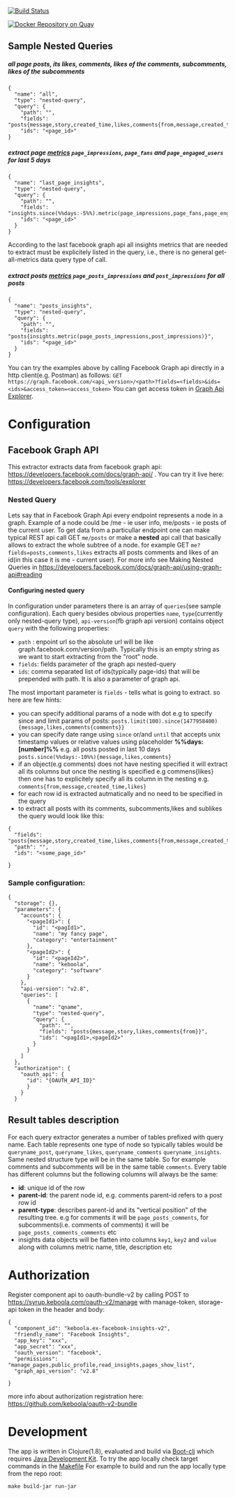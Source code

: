 [![Build Status](https://travis-ci.org/keboola/ex-facebook-graph-api.svg?branch=master)](https://travis-ci.org/keboola/ex-facebook-graph-api)

[![Docker Repository on Quay](https://quay.io/repository/keboola/ex-facebook-graph-api/status "Docker Repository on Quay")](https://quay.io/repository/keboola/ex-facebook-graph-api)

## Sample Nested Queries
##### all page posts, its likes, comments, likes of the comments, subcomments, likes of the subcomments
```
{
  "name": "all",
  "type": "nested-query",
  "query": {
    "path": "",
    "fields": "posts{message,story,created_time,likes,comments{from,message,created_time,comments,likes}}",
    "ids": "<page_id>"
}
```
##### extract page [metrics](https://developers.facebook.com/docs/graph-api/reference/insights) `page_impressions`, `page_fans` and `page_engaged_users` for last 5 days

```
{
  "name": "last_page_insights",
  "type": "nested-query",
  "query": {
    "path": "",
    "fields": "insights.since(%%days:-5%%).metric(page_impressions,page_fans,page_engaged_users)",
    "ids": "<page_id>"
  }
}
```
According to the last facebook graph api all insights metrics that are needed to extract must be explicitely listed in the query, i.e., there is no general get-all-metrics data query type of call.
##### extract posts [metrics](https://developers.facebook.com/docs/graph-api/reference/insights) `page_posts_impressions` and `post_impressions` for all posts
```
{
  "name": "posts_insights",
  "type": "nested-query",
  "query": {
    "path": "",
    "fields": "posts{insights.metric(page_posts_impressions,post_impressions)}",
    "ids": "<page_id>"
  }
}
```

You can try the examples above by calling Facebook Graph api directly in a http client(e.g. Postman) as follows:
`GET https://graph.facebook.com/<api_version>/<path>?fields=<fields>&ids=<ids>&access_token=<access_token>`
You can get access token in [Graph Api Explorer](https://developers.facebook.com/tools/explorer).
# Configuration
## Facebook Graph API
This extractor extracts data from facebook graph api:
https://developers.facebook.com/docs/graph-api/
. You can try it live here: https://developers.facebook.com/tools/explorer


### Nested Query

Lets say that in Facebook Graph Api every endpoint represents a node in a graph. Example of a node could be /me - ie user info, me/posts - ie posts of the current user. To get data from a particullar endpoint one can make typical REST api call GET `me/posts` or make a **nested** api call that basically allows to extract the whole subtree of a node. for example GET `me?fields=posts,comments,likes` extracts all posts comments and likes of an id(in this case it is me - current user).
For more info see Making Nested Queries in https://developers.facebook.com/docs/graph-api/using-graph-api#reading
#### Configuring nested query
In configuration under parameters there is an array of `queries`(see sample configuration). Each query besides obvious properties `name`, `type`(currently only nested-query type), `api-version`(fb graph api version) contains object `query` with the following properties:
- `path` : enpoint url so the absolute url will be like graph.facebook.com/version/path. Typically this is an empty string as we want to start extracting from the "root" node.
- `fields`: fields parameter of the graph api nested-query
- `ids`: comma separated list of ids(typically page-ids) that will be prepended with path. It is also a parameter of graph api.


 The most important parameter is `fields` - tells what is going to extract. so here are few hints:
 - you can specify additional params of a node with dot e.g to specify since and limit params of posts: `posts.limit(100).since(1477958400){message,likes,comments{comments}}`
 - you can specify date range using `since` or/and `until` that accepts unix timestamp values or relative values using placeholder **%%days:[number]%%** e.g. all posts posted in last 10 days `posts.since(%%days:-10%%){message,likes,comments}`
 - if an object(e.g comments) does not have nesting specified it will extract all its columns but once the nesting is specified e.g commens{likes} then one has to explicitely specify all its column in the nesting e.g. `comments{from,message,created_time,likes}`
 - for each row id is extracted autmatically and no need to be specified in the query
 - to extract all posts with its comments, subcomments,likes and sublikes the query would look like this:
 ```
 {
   "fields": "posts{message,story,created_time,likes,comments{from,message,created_time,comments,likes}}",
   "path": "",
   "ids": "<some_page_id>"

 }
 ```

### Sample configuration:
```
{
  "storage": {},
  "parameters": {
    "accounts": {
      "<pageId1>": {
        "id": "<pagId1>",
        "name": "my fancy page",
        "category": "entertainment"
      },
      "<pageId2>": {
        "id": "<pageId2>",
        "name": "keboola",
        "category": "software"
      }
    },
    "api-version": "v2.8",
    "queries": [
      {
        "name": "qname",
        "type": "nested-query",
        "query": {
          "path": "",
          "fields": "posts{message,story,likes,comments{from}}",
          "ids": "<pagId1>,<pageId2>"
        }
      }
    ]
  },
  "authorization": {
    "oauth_api": {
      "id": "{OAUTH_API_ID}"
      }
    }
  }
```

## Result tables description
For each query extractor generates a number of tables prefixed with query name. Each table represents one type of node so typically tables would be `queryname_post`, `queryname_likes`, `queryname_comments` `queryname_insights`. Same nested structure type will be in the same table. So for example comments and subcomments will be in the same table `comments`. Every table has different columns but the following columns will always be the same:
- **id**: unique id of the row
- **parent-id**: the parent node id, e.g. comments parent-id refers to a post row id
- **parent-type**: describes parent-id and its "vertical position" of the resulting tree. e.g for comments it will be `page_posts_comments`, for subcomments(i.e. comments of comments) it will be `page_posts_comments_comments` etc
- insights data objects will be flatten into columns `key1`, `key2` and `value` along with columns metric name, title, description etc


# Authorization
Register component api to oauth-bundle-v2 by calling POST to https://syrup.keboola.com/oauth-v2/manage with manage-token, storage-api token in the header and body:

```
{
  "component_id": "keboola.ex-facebook-insights-v2",
  "friendly_name": "Facebook Insights",
  "app_key": "xxx",
  "app_secret": "xxx",
  "oauth_version": "facebook",
  "permissions": "manage_pages,public_profile,read_insights,pages_show_list",
  "graph_api_version": "v2.8"

}
```

more info about authorization registration here: https://github.com/keboola/oauth-v2-bundle


# Development
The app is written in Clojure(1.8), evaluated and build via [Boot-clj](https://github.com/boot-clj/boot#install) which requires [Java Development Kit](http://www.oracle.com/technetwork/java/javase/downloads/jdk8-downloads-2133151.html).
To try the app locally check target commands in the [Makefile](Makefile)
For example to build and run the app locally type from the repo root:

`make build-jar run-jar`
